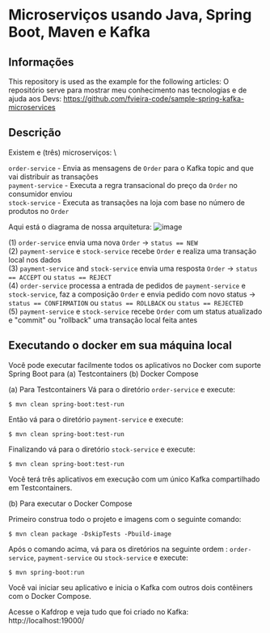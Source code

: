# Microserviços usando Java, Spring Boot, Maven e Kafka

## Informações
This repository is used as the example for the following articles:
O repositório serve para mostrar meu conhecimento nas tecnologias e de ajuda aos Devs:
https://github.com/fvieira-code/sample-spring-kafka-microservices

## Descrição
Existem e (três) microserviços: \

`order-service` - Envia as mensagens de `Order` para o Kafka topic and que vai distribuir as transações \
`payment-service` - Executa a regra transacional do preço da `Order` no consumidor enviou \
`stock-service` - Executa as transações na loja com base no número de produtos no `Order`

Aqui está o diagrama de nossa arquitetura:
![image](https://github.com/fvieira-code/sample-spring-kafka-microservices/master/arch.png)

(1) `order-service` envia uma nova `Order` -> `status == NEW` \
(2) `payment-service` e `stock-service` recebe `Order` e realiza uma transação local nos dados \
(3) `payment-service` and `stock-service` envia uma resposta `Order` -> `status == ACCEPT` ou `status == REJECT` \
(4) `order-service` processa a entrada de pedidos de `payment-service` e `stock-service`, faz a composição `Order` e envia pedido com novo status -> `status == CONFIRMATION` ou `status == ROLLBACK` ou `status == REJECTED` \
(5) `payment-service` e `stock-service` recebe `Order` com um status atualizado e "commit" ou "rollback" uma transação local feita antes

## Executando o docker em sua máquina local

Você pode executar facilmente todos os aplicativos no Docker com suporte Spring Boot para
(a) Testcontainers
(b) Docker Compose

(a) Para Testcontainers
Vá para o diretório `order-service` e execute:
```shell
$ mvn clean spring-boot:test-run
```

Então vá para o diretório `payment-service` e execute:
```shell
$ mvn clean spring-boot:test-run
```

Finalizando vá para o diretório `stock-service` e execute:
```shell
$ mvn clean spring-boot:test-run
```

Você terá três aplicativos em execução com um único Kafka compartilhado em Testcontainers.

(b) Para executar o Docker Compose

Primeiro construa todo o projeto e imagens com o seguinte comando:
```shell
$ mvn clean package -DskipTests -Pbuild-image
```

Após o comando acima, vá para os diretórios na seguinte ordem : `order-service`, `payment-service` ou `stock-service` e execute:
```shell
$ mvn spring-boot:run
```

Você vai iniciar seu aplicativo e inicia o Kafka com outros dois contêiners com o Docker Compose.

Acesse o Kafdrop e veja tudo que foi criado no Kafka:
http://localhost:19000/
